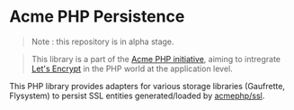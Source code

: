 Acme PHP Persistence
====================

> Note : this repository is in alpha stage.

> This library is a part of the [Acme PHP initiative](https://github.com/acmephp),
> aiming to intregrate [Let's Encrypt](https://github.com/acmephp)
> in the PHP world at the application level.

This PHP library provides adapters for various storage libraries (Gaufrette, Flysystem) to persist
SSL entities generated/loaded by [acmephp/ssl](https://github.com/acmephp/ssl).
